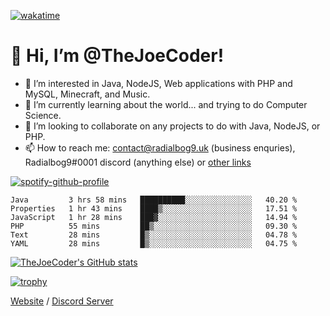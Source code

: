 [![wakatime](https://wakatime.com/badge/user/82b861fb-50d1-4a0d-aa13-67fc3da8aaec.svg)](https://wakatime.com/@82b861fb-50d1-4a0d-aa13-67fc3da8aaec)

# 👋 Hi, I’m @TheJoeCoder!
- 👀 I’m interested in Java, NodeJS, Web applications with PHP and MySQL, Minecraft, and Music.
- 🌱 I’m currently learning about the world... and trying to do Computer Science.
- 💞️ I’m looking to collaborate on any projects to do with Java, NodeJS, or PHP.
- 📫 How to reach me: contact@radialbog9.uk (business enquries), Radialbog9#0001 discord (anything else) or [other links](https://linktr.ee/Radialbog9)

[![spotify-github-profile](https://spotify-github-profile.vercel.app/api/view?uid=1puuoim4z9kqgght0d4uvhvsg&cover_image=true&theme=natemoo-re&show_offline=true&bar_color=ffe047&bar_color_cover=false)](https://spotify-github-profile.vercel.app/api/view?uid=1puuoim4z9kqgght0d4uvhvsg&redirect=true)

<!--START_SECTION:waka-->

```text
Java         3 hrs 58 mins   ██████████░░░░░░░░░░░░░░░   40.20 %
Properties   1 hr 43 mins    ████▒░░░░░░░░░░░░░░░░░░░░   17.51 %
JavaScript   1 hr 28 mins    ███▓░░░░░░░░░░░░░░░░░░░░░   14.94 %
PHP          55 mins         ██▒░░░░░░░░░░░░░░░░░░░░░░   09.30 %
Text         28 mins         █▒░░░░░░░░░░░░░░░░░░░░░░░   04.78 %
YAML         28 mins         █▒░░░░░░░░░░░░░░░░░░░░░░░   04.75 %
```

<!--END_SECTION:waka-->

[![TheJoeCoder's GitHub stats](https://github-readme-stats.vercel.app/api?username=TheJoeCoder&theme=onedark)](https://github.com/anuraghazra/github-readme-stats)

[![trophy](https://github-profile-trophy.vercel.app/?username=TheJoeCoder&theme=onedark)](https://github.com/ryo-ma/github-profile-trophy)

[Website](https://radialbog9.uk) / [Discord Server](https://rb9.xyz/discord)
